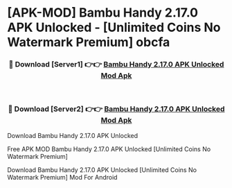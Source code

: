 # [APK-MOD] Bambu Handy 2.17.0 APK Unlocked - [Unlimited Coins No Watermark Premium] obcfa



<div align="center">
<h3>🔴 Download [Server1] 👉👉 <a href="https://momento.my/?title=Bambu_Handy_2.17.0_APK_Unlocked">Bambu Handy 2.17.0 APK Unlocked Mod Apk</a></h3><br>

<h3>🔴 Download [Server2] 👉👉 <a href="https://momento.my/?title=Bambu_Handy_2.17.0_APK_Unlocked">Bambu Handy 2.17.0 APK Unlocked Mod Apk</a></h3>
</div>



Download Bambu Handy 2.17.0 APK Unlocked 

Free APK MOD Bambu Handy 2.17.0 APK Unlocked [Unlimited Coins No Watermark Premium]

Download Bambu Handy 2.17.0 APK Unlocked [Unlimited Coins No Watermark Premium] Mod For Android
